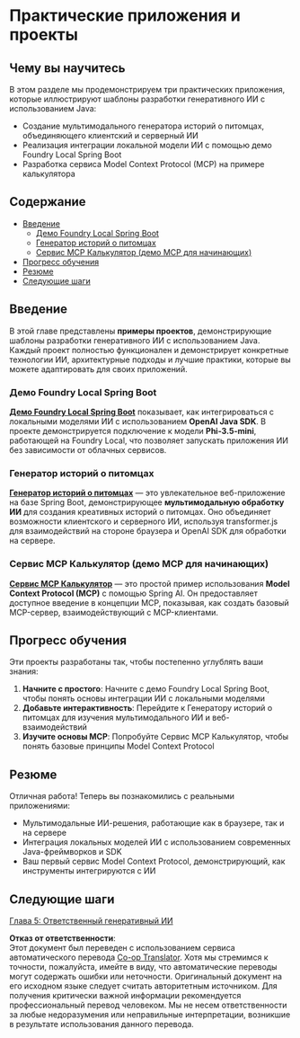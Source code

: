 <!--
CO_OP_TRANSLATOR_METADATA:
{
  "original_hash": "14c0a61ecc1cd2012a9c129236dfdf71",
  "translation_date": "2025-07-29T08:05:02+00:00",
  "source_file": "04-PracticalSamples/README.md",
  "language_code": "ru"
}
-->
# Практические приложения и проекты

## Чему вы научитесь
В этом разделе мы продемонстрируем три практических приложения, которые иллюстрируют шаблоны разработки генеративного ИИ с использованием Java:
- Создание мультимодального генератора историй о питомцах, объединяющего клиентский и серверный ИИ
- Реализация интеграции локальной модели ИИ с помощью демо Foundry Local Spring Boot
- Разработка сервиса Model Context Protocol (MCP) на примере калькулятора

## Содержание

- [Введение](../../../04-PracticalSamples)
  - [Демо Foundry Local Spring Boot](../../../04-PracticalSamples)
  - [Генератор историй о питомцах](../../../04-PracticalSamples)
  - [Сервис MCP Калькулятор (демо MCP для начинающих)](../../../04-PracticalSamples)
- [Прогресс обучения](../../../04-PracticalSamples)
- [Резюме](../../../04-PracticalSamples)
- [Следующие шаги](../../../04-PracticalSamples)

## Введение

В этой главе представлены **примеры проектов**, демонстрирующие шаблоны разработки генеративного ИИ с использованием Java. Каждый проект полностью функционален и демонстрирует конкретные технологии ИИ, архитектурные подходы и лучшие практики, которые вы можете адаптировать для своих приложений.

### Демо Foundry Local Spring Boot

**[Демо Foundry Local Spring Boot](foundrylocal/README.md)** показывает, как интегрироваться с локальными моделями ИИ с использованием **OpenAI Java SDK**. В проекте демонстрируется подключение к модели **Phi-3.5-mini**, работающей на Foundry Local, что позволяет запускать приложения ИИ без зависимости от облачных сервисов.

### Генератор историй о питомцах

**[Генератор историй о питомцах](petstory/README.md)** — это увлекательное веб-приложение на базе Spring Boot, демонстрирующее **мультимодальную обработку ИИ** для создания креативных историй о питомцах. Оно объединяет возможности клиентского и серверного ИИ, используя transformer.js для взаимодействий на стороне браузера и OpenAI SDK для обработки на сервере.

### Сервис MCP Калькулятор (демо MCP для начинающих)

**[Сервис MCP Калькулятор](calculator/README.md)** — это простой пример использования **Model Context Protocol (MCP)** с помощью Spring AI. Он предоставляет доступное введение в концепции MCP, показывая, как создать базовый MCP-сервер, взаимодействующий с MCP-клиентами.

## Прогресс обучения

Эти проекты разработаны так, чтобы постепенно углублять ваши знания:

1. **Начните с простого**: Начните с демо Foundry Local Spring Boot, чтобы понять основы интеграции ИИ с локальными моделями
2. **Добавьте интерактивность**: Перейдите к Генератору историй о питомцах для изучения мультимодального ИИ и веб-взаимодействий
3. **Изучите основы MCP**: Попробуйте Сервис MCP Калькулятор, чтобы понять базовые принципы Model Context Protocol

## Резюме

Отличная работа! Теперь вы познакомились с реальными приложениями:

- Мультимодальные ИИ-решения, работающие как в браузере, так и на сервере
- Интеграция локальных моделей ИИ с использованием современных Java-фреймворков и SDK
- Ваш первый сервис Model Context Protocol, демонстрирующий, как инструменты интегрируются с ИИ

## Следующие шаги

[Глава 5: Ответственный генеративный ИИ](../05-ResponsibleGenAI/README.md)

**Отказ от ответственности**:  
Этот документ был переведен с использованием сервиса автоматического перевода [Co-op Translator](https://github.com/Azure/co-op-translator). Хотя мы стремимся к точности, пожалуйста, имейте в виду, что автоматические переводы могут содержать ошибки или неточности. Оригинальный документ на его исходном языке следует считать авторитетным источником. Для получения критически важной информации рекомендуется профессиональный перевод человеком. Мы не несем ответственности за любые недоразумения или неправильные интерпретации, возникшие в результате использования данного перевода.
